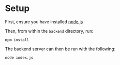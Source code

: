 # Setup

First, ensure you have installed [node.js](https://nodejs.org/en/download/package-manager/current)

Then, from within the `backend` directory, run:

```shell 
npm install
```

The backend server can then be run with the following:

```shell 
node index.js
```

